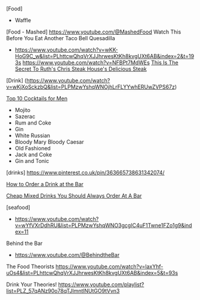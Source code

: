 [Food]
- Waffle




[Food - Mashed]
https://www.youtube.com/@MashedFood
Watch This Before You Eat Another Taco Bell Quesadilla
- https://www.youtube.com/watch?v=wKK-HoG9C_w&list=PLhttcwQhqVrXJJhrwesKtKh8kvgUXt6AB&index=2&t=193s
https://www.youtube.com/watch?v=NFBPt7MdWEs
[This Is The Secret To Ruth's Chris Steak House's Delicious Steak](https://www.youtube.com/watch?v=DDZ_jxWVo2w)




[Drink]
(https://www.youtube.com/watch?v=wKjXoSckzbQ&list=PLPMzwYshqWNOjhLrFLYYwhERUwZVPS67z)

[Top 10 Cocktails for Men](https://www.youtube.com/watch?v=B6EA9pPRrv4&t=142s)
- Mojito
- Sazerac
- Rum and Coke
- Gin
- White Russian
- Bloody Mary Bloody Caesar
- Old Fashioned
- Jack and Coke
- Gin and Tonic

[drinks]
https://www.pinterest.co.uk/pin/363665738631342074/

[How to Order a Drink at the Bar](https://www.youtube.com/watch?v=1GMw1AA_7YQ)


[Cheap Mixed Drinks You Should Always Order At A Bar](https://www.youtube.com/watch?v=3NJp_0ITLwM)


[seafood]
- https://www.youtube.com/watch?v=wYfVXrDdhRU&list=PLPMzwYshqWNO3gcgIC4uF1Twne1FZo1g9&index=11





Behind the Bar
- https://www.youtube.com/@BehindtheBar 

The Food Theorists
https://www.youtube.com/watch?v=laxYhf-uOs4&list=PLhttcwQhqVrXJJhrwesKtKh8kvgUXt6AB&index=5&t=93s

Drink Your Theories!
https://www.youtube.com/playlist?list=PLZ_57qANz90o78qTJlmntlNUtGO9tVvn3